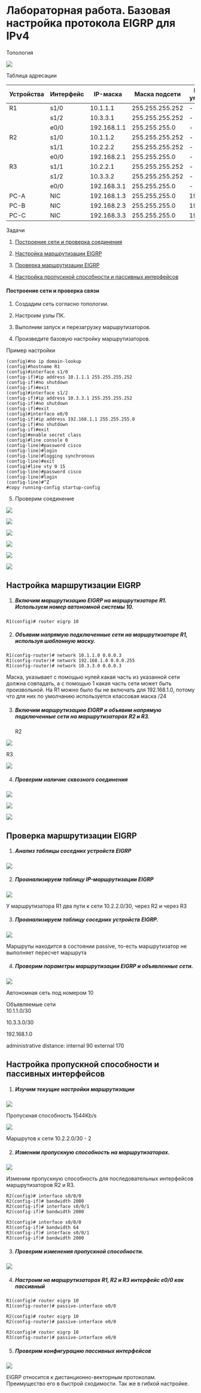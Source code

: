 # Лабораторная работа. Базовая настройка протокола EIGRP для IPv4

Топология

![](https://github.com/Samsonvl/network-otus/blob/master/labs/lab08/Screenshots/Топология.png)



Таблица адресации

| Устройства | Интерфейс | IP-маска    | Маска подсети   | Шлюз по умолчанию |
| ---------- | --------- | ----------- | --------------- | ----------------- |
| R1         | s1/0      | 10.1.1.1    | 255.255.255.252 | -                 |
|            | s1/2      | 10.3.3.1    | 255.255.255.252 | -                 |
|            | e0/0      | 192.168.1.1 | 255.255.255.0   | -                 |
| R2         | s1/0      | 10.1.1.2    | 255.255.255.252 | -                 |
|            | s1/1      | 10.2.2.2    | 255.255.255.252 | -                 |
|            | e0/0      | 192.168.2.1 | 255.255.255.0   | -                 |
| R3         | s1/1      | 10.2.2.1    | 255.255.255.252 | -                 |
|            | s1/2      | 10.3.3.2    | 255.255.255.252 | -                 |
|            | e0/0      | 192.168.3.1 | 255.255.255.0   | -                 |
| PC-A       | NIC       | 192.168.1.3 | 255.255.255.0   | 192.168.1.1       |
| PC-B       | NIC       | 192.168.2.3 | 255.255.255.0   | 192.168.2.1       |
| PC-C       | NIC       | 192.168.3.3 | 255.255.255.0   | 192.168.3.1       |

Задачи

1. [Построение сети и проверка соединения](#E1)

2. [Настройка маршрутизации EIGRP](#E2)

3. [Проверка маршрутизации EIGRP](#E3)

4. [Настройка пропускной способности и пассивных интерфейсов](#E4)

#### Построение сети и проверка связи<a name="E1"></a>

1. Создадим сеть согласно топологии.

2. Настроим узлы ПК.

3. Выполним запуск и перезагрузку маршрутизаторов.

4. Произведите базовую настройку маршрутизаторов.

Пример настройки

```
(config)#no ip domain-lookup 
(config)#hostname R1 
(config)#interface s1/0
(config-if)#ip address 10.1.1.1 255.255.255.252
(config-if)#no shutdown  
(config-if)#exit
(config)#interface s1/2
(config-if)#ip address 10.3.3.1 255.255.255.252
(config-if)#no shutdown  
(config-if)#exit
(config)#interface e0/0
(config-if)#ip address 192.168.1.1 255.255.255.0
(config-if)#no shutdown  
(config-if)#exit
(config)#enable secret class
(config)#line console 0
(config-line)#password cisco
(config-line)#login
(config-line)#logging synchronous
(config-line)#exit
(config)#line vty 0 15
(config-line)#password cisco
(config-line)#login
(config-line)#^Z
#copy running-config startup-config
```

5. Проверим соединение

![](https://github.com/Samsonvl/network-otus/blob/master/labs/lab08/Screenshots/ping%20R1.png)

![](https://github.com/Samsonvl/network-otus/blob/master/labs/lab08/Screenshots/ping%20R2.png)

![](https://github.com/Samsonvl/network-otus/blob/master/labs/lab08/Screenshots/ping%20R3.png)

![](https://github.com/Samsonvl/network-otus/blob/master/labs/lab08/Screenshots/ping%20pc-a.png)

![](https://github.com/Samsonvl/network-otus/blob/master/labs/lab08/Screenshots/ping%20pc-b.png)

![](https://github.com/Samsonvl/network-otus/blob/master/labs/lab08/Screenshots/ping%20pc-c.png)

## Настройка маршрутизации EIGRP<a name="E2"></a>

1. ##### Включим маршрутизацию EIGRP на маршрутизаторе R1. Используем номер автономной системы 10.

```
R1(config)# router eigrp 10
```

2. #####  Объявим напрямую подключенные сети на маршрутизаторе R1, используя шаблонную маску.

```
R1(config-router)# network 10.1.1.0 0.0.0.3
R1(config-router)# network 192.168.1.0 0.0.0.255
R1(config-router)# network 10.3.3.0 0.0.0.3
```

Маска, указывает с помощью нулей какая часть из указанной сети должна совпадать, а с помощью 1 какая часть сети может быть произвольной. На R1 можно было бы не включать для 192.168.1.0, потому что для них по умолчанию используется классовая маска /24

3. ##### Включим маршрутизацию EIGRP и объявим напрямую подключенные сети на маршрутизаторах R2 и R3.

   R2

![](https://github.com/Samsonvl/network-otus/blob/master/labs/lab08/Screenshots/2.3R2.png)

R3

![](https://github.com/Samsonvl/network-otus/blob/master/labs/lab08/Screenshots/2.3R3.png)

4. ##### Проверим наличие сквозного соединения

![](https://github.com/Samsonvl/network-otus/blob/master/labs/lab08/Screenshots/2.4R1.png)

![](https://github.com/Samsonvl/network-otus/blob/master/labs/lab08/Screenshots/2.4R2.png)

![](https://github.com/Samsonvl/network-otus/blob/master/labs/lab08/Screenshots/2.4R3.png)

## Проверка маршрутизации EIGRP<a name="E3"></a>

1. ##### Анализ таблицы соседних устройств EIGRP

![](https://github.com/Samsonvl/network-otus/blob/master/labs/lab08/Screenshots/3.1R1.png)

2. ##### Проанализируем таблицу IP-маршрутизации EIGRP

![](https://github.com/Samsonvl/network-otus/blob/master/labs/lab08/Screenshots/3.2R1.png)

У маршрутизатора R1 два пути к сети 10.2.2.0/30, через R2 и через R3

3. ##### Проанализируем таблицу соседних устройств EIGRP.

![](https://github.com/Samsonvl/network-otus/blob/master/labs/lab08/Screenshots/3.3R1.png)

Маршруты находится в состоянии passive, то-есть маршрутизатор не выполняет пересчет маршрута

4. ##### Проверим параметры маршрутизации EIGRP и объявленные сети.

![](https://github.com/Samsonvl/network-otus/blob/master/labs/lab08/Screenshots/3.4R1.png)

Автономная сеть под номером  10

Объявляемые сети  
10.1.1.0/30

10.3.3.0/30

192.168.1.0

administrative distance:  internal 90 external 170

## Настройка пропускной способности и пассивных интерфейсов<a name="E4"></a>

1. ##### Изучим текущие настройки маршрутизации

![](https://github.com/Samsonvl/network-otus/blob/master/labs/lab08/Screenshots/4.1R1.png)

Пропускная способность 1544Kb/s

![](https://github.com/Samsonvl/network-otus/blob/master/labs/lab08/Screenshots/4.1bR1.png)

Маршрутов к сети 10.2.2.0/30 - 2

2. ##### Изменим пропускную способность на маршрутизаторах.

![](https://github.com/Samsonvl/network-otus/blob/master/labs/lab08/Screenshots/4.2aR1.png)

  Изменим пропускную способность для последовательных интерфейсов маршрутизаторов R2 и R3.

```
R2(config)# interface s0/0/0
R2(config-if)# bandwidth 2000
R2(config-if)# interface s0/0/1
R2(config-if)# bandwidth 2000

R3(config)# interface s0/0/0
R3(config-if)# bandwidth 64
R3(config-if)# interface s0/0/1
R3(config-if)# bandwidth 2000
```

3. ##### Проверим изменения пропускной способности.


![](https://github.com/Samsonvl/network-otus/blob/master/labs/lab08/Screenshots/4.3R1.png)

4. ##### Настроим на маршрутизаторах R1, R2 и R3 интерфейс e0/0 как пассивный

```
R1(config)# router eigrp 10
R1(config-router)# passive-interface e0/0
```



```
R2(config)# router eigrp 10
R2(config-router)# passive-interface e0/0
```



```
R3(config)# router eigrp 10
R3(config-router)# passive-interface e0/0
```

5. ##### Проверим конфигурацию пассивных интерфейсов

![](https://github.com/Samsonvl/network-otus/blob/master/labs/lab08/Screenshots/4.5R1.png)

EIGRP относится к дистанционно-векторным протоколам. Преимущество его в быстрой сходимости. Так же в гибкой настройке.
